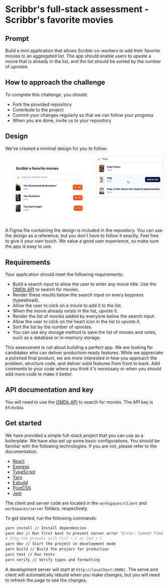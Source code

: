 # Scribbr's full-stack assessment - Scribbr's favorite movies

## Prompt

Build a mini application that allows Scribbr co-workers to add their favorite movies to an aggregated list. The app should enable users to upvote a movie that is already in the list, and the list should be sorted by the number of upvotes.

## How to approach the challenge

To complete this challenge, you should:

- Fork the provided repository
- Contribute to the project
- Commit your changes regularly so that we can follow your progress
- When you are done, invite us to your repository

## Design

We've created a minimal design for you to follow:

![Design](/design.png)

A Figma file containing the design is included in the repository. You can use the design as a reference, but you don't have to follow it exactly. Feel free to give it your own touch. We value a good user experience, so make sure the app is easy to use.

## Requirements

Your application should meet the following requirements:

- Build a search input to allow the user to enter any movie title. Use the [OMDb API](http://www.omdbapi.com/) to search for movies.
- Render these results below the search input on every keypress (typeahead).
- Allow the user to click on a movie to add it to the list.
- When the movie already exists in the list, upvote it.
- Render the list of movies added by everyone below the search input.
- Allow the user to click on the heart icon in the list to upvote it.
- Sort the list by the number of upvotes.
- You can use any storage method to save the list of movies and votes, such as a database or in-memory storage.

This assessment is not about building a perfect app. We are looking for candidates who can deliver production-ready features. While we appreciate a polished final product, we are more interested in how you approach the problem, structure code, and deliver solid features from front to back. Add comments to your code where you think it's necessary or when you should add more code to make it better.

## API documentation and key

You will need to use the [OMDb API](http://www.omdbapi.com/) to search for movies. The API key is `8fc6c84a`.

## Get started

We have provided a simple full-stack project that you can use as a boilerplate. We have also set up some basic configurations. You should be familiar with the following technologies. If you are not, please refer to the documentation.

- [React](https://reactjs.org/)
- [Express](https://expressjs.com/)
- [TypeScript](https://www.typescriptlang.org/)
- [Yarn](https://yarnpkg.com/)
- [Esbuild](https://esbuild.github.io/)
- [PostCSS](https://postcss.org/)
- [Jest](https://jestjs.io/)

The client and server code are located in the `workspaces/client` and `workspaces/server` folders, respectively.

To get started, run the following commands:

```sh
yarn install // Install dependencies
yarn dev // Run first boot to prevent server error "Error: Cannot find module './index.js'"
# Stop the process with Ctrl + C or Cmd + C
yarn dev // Start the project in development mode
yarn build // Build the project for production
yarn test // Run tests
yarn verify // Verify types and formatting
```

A development server will start at `http://localhost:3000/`. The serve and client will automatically rebuild when you make changes, but you will need to refresh the page to see the changes.
